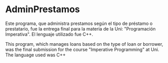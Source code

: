 # AdminPrestamos
Este programa, que administra prestamos según el tipo de préstamo o prestatario, fue la entrega final para la materia de la Uni: "Programación Imperativa". El lenguaje utilizado fue C++.

This program, which manages loans based on the type of loan or borrower, was the final submission for the course "Imperative Programming" at Uni. The language used was C++
